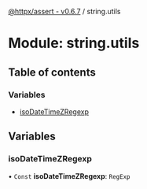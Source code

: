 [@httpx/assert - v0.6.7](../README.md) / string.utils

# Module: string.utils

## Table of contents

### Variables

- [isoDateTimeZRegexp](string_utils.md#isodatetimezregexp)

## Variables

### isoDateTimeZRegexp

• `Const` **isoDateTimeZRegexp**: `RegExp`
